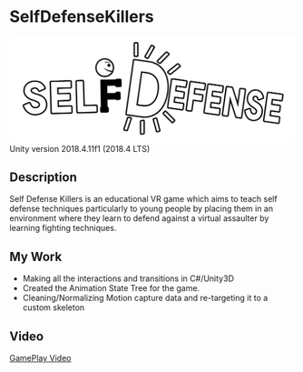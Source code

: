 # SelfDefenseKillers
![Logo](./Media/LOGO.png)
Unity version 2018.4.11f1 (2018.4 LTS)

## Description
Self Defense Killers is an educational VR game which aims to teach self defense techniques particularly to young people by placing them in an environment where they learn to defend against a virtual assaulter by learning fighting techniques.

## My Work
- Making all the interactions and transitions in C#/Unity3D
- Created the Animation State Tree for the game.
- Cleaning/Normalizing Motion capture data and re-targeting it to a custom skeleton

## Video
[GamePlay Video](./Media/Gameplay.mp4)
